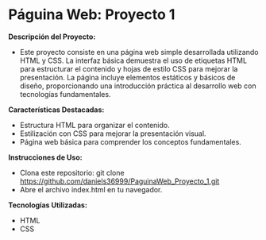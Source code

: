 # Páguina Web: Proyecto 1

**Descripción del Proyecto:**  
* Este proyecto consiste en una página web simple desarrollada utilizando HTML y CSS. La interfaz básica demuestra el uso de etiquetas HTML para estructurar el contenido y hojas de estilo CSS para mejorar la presentación. La página incluye elementos estáticos y básicos de diseño, proporcionando una introducción práctica al desarrollo web con tecnologías fundamentales.

**Características Destacadas:**  
* Estructura HTML para organizar el contenido.
* Estilización con CSS para mejorar la presentación visual.
* Página web básica para comprender los conceptos fundamentales.

**Instrucciones de Uso:**  
* Clona este repositorio: git clone https://github.com/daniels36999/PaguinaWeb_Proyecto_1.git  
* Abre el archivo index.html en tu navegador.

**Tecnologías Utilizadas:**  
* HTML  
* CSS
